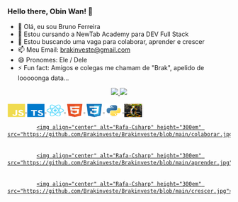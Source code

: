 ### Hello there, Obin Wan! 👋


- 🔭 Olá, eu sou Bruno Ferreira
- 🌱 Estou cursando a NewTab Academy para DEV Full Stack
- 👯 Estou buscando uma vaga para colaborar, aprender e crescer
- 📫 Meu Email: brakinveste@gmail.com
- 😄 Pronomes: Ele / Dele
- ⚡ Fun fact: Amigos e colegas me chamam de "Brak", apelido de looooonga data...

  
  
<div align="center">
  <a href="https://github.com/Brakinveste">
  <img height="150em" src="https://github-readme-stats.vercel.app/api?username=Brakinveste&show_icons=true&theme=dracula&include_all_commits=true&count_private=true"/>
  <img height="150em" src="https://github-readme-stats.vercel.app/api/top-langs/?username=Brakinveste&layout=compact&langs_count=7&theme=dracula"/>
</div>
<div style="display: inline_block"><br>
  <img align="center" alt="Rafa-Js" height="30" width="40" src="https://raw.githubusercontent.com/devicons/devicon/master/icons/javascript/javascript-plain.svg">
  <img align="center" alt="Rafa-Ts" height="30" width="40" src="https://raw.githubusercontent.com/devicons/devicon/master/icons/typescript/typescript-plain.svg">
  <img align="center" alt="Rafa-React" height="30" width="40" src="https://raw.githubusercontent.com/devicons/devicon/master/icons/react/react-original.svg">
  <img align="center" alt="Rafa-HTML" height="30" width="40" src="https://raw.githubusercontent.com/devicons/devicon/master/icons/html5/html5-original.svg">
  <img align="center" alt="Rafa-CSS" height="30" width="40" src="https://raw.githubusercontent.com/devicons/devicon/master/icons/css3/css3-original.svg">
  <img align="center" alt="Rafa-Python" height="30" width="40" src="https://raw.githubusercontent.com/devicons/devicon/master/icons/python/python-original.svg">
  <img align="center" alt="Rafa-Csharp" height="30" width="40" src="https://github.com/Brakinveste/Brakinveste/blob/main/Garota%20Armadura%20-%20Vol%200%20-%20055.jpg">
</div>
<div align="center"> 
     
  
    <img align="center" alt="Rafa-Csharp" height="300em" src="https://github.com/Brakinveste/Brakinveste/blob/main/colaborar.jpg">
  
  
    <img align="center" alt="Rafa-Csharp" height="300em" src="https://github.com/Brakinveste/Brakinveste/blob/main/aprender.jpg">
 
  
    <img align="center" alt="Rafa-Csharp" height="300em" src="https://github.com/Brakinveste/Brakinveste/blob/main/crescer.jpg">
  
</div>
